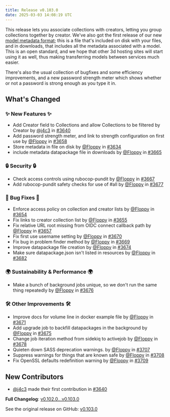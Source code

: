 ```yaml
---
title: Release v0.103.0
date: 2025-03-03 14:08:19 UTC
---
```

This release lets you associate collections with creators, letting you group collections together by creator. We've also got the first release of our new [model metadata format](https://manyfold.app/technology/packaging.html); this is a file that's included on disk with your files, and in downloads, that includes all the metadata associated with a model. This is an open standard, and we hope that other 3d hosting sites will start using it as well, thus making transferring models between services much easier.

There's also the usual collection of bugfixes and some efficiency improvements, and a new password strength meter which shows whether or not a password is strong enough as you type it in.

## What's Changed
### ✨ New Features ✨
* Add Creator field to Collections and allow Collections to be filtered by Creator by [@j4c3](https://github.com/j4c3) in [#3640](https://github.com/manyfold3d/manyfold/pull/3640)
* Add password strength meter, and link to strength configuration on first use by [@Floppy](https://github.com/Floppy) in [#3658](https://github.com/manyfold3d/manyfold/pull/3658)
* Store metadata in file on disk by [@Floppy](https://github.com/Floppy) in [#3634](https://github.com/manyfold3d/manyfold/pull/3634)
* include metadata datapackage file in downloads by [@Floppy](https://github.com/Floppy) in [#3665](https://github.com/manyfold3d/manyfold/pull/3665)
### 🔒 Security 🔒
* Check access controls using rubocop-pundit by [@Floppy](https://github.com/Floppy) in [#3667](https://github.com/manyfold3d/manyfold/pull/3667)
* Add rubocop-pundit safety checks for use of #all by [@Floppy](https://github.com/Floppy) in [#3677](https://github.com/manyfold3d/manyfold/pull/3677)
### 🐛 Bug Fixes 🐛
* Enforce access policy on collection and creator lists by [@Floppy](https://github.com/Floppy) in [#3654](https://github.com/manyfold3d/manyfold/pull/3654)
* Fix links to creator collection list by [@Floppy](https://github.com/Floppy) in [#3655](https://github.com/manyfold3d/manyfold/pull/3655)
* Fix relative URL root missing from OIDC connect callback path by [@Floppy](https://github.com/Floppy) in [#3657](https://github.com/manyfold3d/manyfold/pull/3657)
* Fix first use username setting by [@Floppy](https://github.com/Floppy) in [#3670](https://github.com/manyfold3d/manyfold/pull/3670)
* Fix bug in problem finder method by [@Floppy](https://github.com/Floppy) in [#3669](https://github.com/manyfold3d/manyfold/pull/3669)
* Improve datapackage file creation by [@Floppy](https://github.com/Floppy) in [#3674](https://github.com/manyfold3d/manyfold/pull/3674)
* Make sure datapackage.json isn't listed in resources by [@Floppy](https://github.com/Floppy) in [#3682](https://github.com/manyfold3d/manyfold/pull/3682)
### 🌍 Sustainability & Performance 🌍
* Make a bunch of background jobs unique, so we don't run the same thing repeatedly by [@Floppy](https://github.com/Floppy) in [#3676](https://github.com/manyfold3d/manyfold/pull/3676)
### 🛠️ Other Improvements 🛠️
* Improve docs for volume line in docker example file by [@Floppy](https://github.com/Floppy) in [#3671](https://github.com/manyfold3d/manyfold/pull/3671)
* Add upgrade job to backfill datapackages in the background by [@Floppy](https://github.com/Floppy) in [#3675](https://github.com/manyfold3d/manyfold/pull/3675)
* Change job iteration method from sidekiq to activejob by [@Floppy](https://github.com/Floppy) in [#3678](https://github.com/manyfold3d/manyfold/pull/3678)
* Quieten down SASS deprecation warnings. by [@Floppy](https://github.com/Floppy) in [#3707](https://github.com/manyfold3d/manyfold/pull/3707)
* Suppress warnings for things that are known safe by [@Floppy](https://github.com/Floppy) in [#3708](https://github.com/manyfold3d/manyfold/pull/3708)
* Fix OpenSSL defaults redefinition warning by [@Floppy](https://github.com/Floppy) in [#3709](https://github.com/manyfold3d/manyfold/pull/3709)

## New Contributors
* [@j4c3](https://github.com/j4c3) made their first contribution in [#3640](https://github.com/manyfold3d/manyfold/pull/3640)

**Full Changelog**: [v0.102.0...v0.103.0](https://github.com/manyfold3d/manyfold/compare/v0.102.0...v0.103.0)

See the original release on GitHub: [v0.103.0](https://github.com/manyfold3d/manyfold/releases/tag/v0.103.0)
